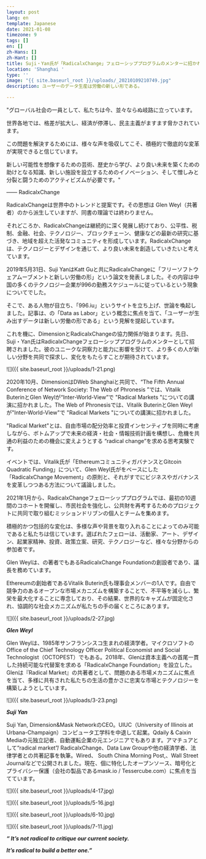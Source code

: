 ```yaml
---
layout: post
lang: en
template: Japanese
date: 2021-01-08
timezone: 9
tags: []
en: []
zh-Hans: []
zh-Hant: []
title: Suji・Yan氏が「RadicalxChange」フェローシッププログラムのメンターに招かれました
location: 'Shanghai '
type: ''
image: "{{ site.baseurl_root }}/uploads/_20210109210749.jpg"
description: ユーザーのデータ生産は労働の新しい形である。

---
```

"グローバル社会の一員として、私たちは今、並々ならぬ岐路に立っています。

世界各地では、格差が拡大し、経済が停滞し、民主主義がますます脅かされています。

この問題を解決するためには、様々な声を吸収してこそ、積極的で徹底的な変革が実現できると信じています。

新しい可能性を想像するための芸術、歴史から学び、より良い未来を築くための助けとなる知識、新しい施設を設立するためのイノベーション、そして憎しみと分裂と闘うためのアクティビズムが必要です。"

—— RadicalxChange

RadicalxChangeは世界中のトレンドと提案です。その思想は Glen Weyl（共著者）の<Radical Markets>から派生していますが、同書の理論では終わりません。

それどころか、RadicalxChangeは継続的に深く発展し続けており、公平性、税制、金融、社会、テクノロジー、ブロックチェーン、健康などの最新の研究に基づき、地域を超えた活発なコミュニティを形成しています。RadicalxChangeは、テクノロジーとデザインを通じて、より良い未来を創造していきたいと考えています。

2019年5月31日、Suji YanはKatt Guと共にRadicalxChangeに「フリーソフトウェアムーブメントと新しい労働の形」という論文を発表しました。その内容は中国の多くのテクノロジー企業が996の勤務スケジュールに従っているという現象についてでした。

そこで、ある人物が目立ち、「996.iu」というサイトを立ち上げ、世論を喚起しました。記事は、<Radical Markets>の「Data as Labor」という概念に焦点を当て、「ユーザーが生み出すデータは新しい労働の形である」という見解を提起しています。

これを機に、DimensionとRadicalxChangeの協力関係が始まります。先日、Suji・Yan氏はRadicalxChangeフェローシッププログラムのメンターとして招聘されました。彼のユニークな洞察力と能力に影響を受けて、より多くの人が新しい分野を共同で探求し、変化をもたらすことが期待されています。

![]({{ site.baseurl_root }}/uploads/1-21.png)

2020年10月、DimensionはDWeb Shanghaiと共同で、“The Fifth Annual Conference of Network Society: The Web of Phronesis ‍”では、Vitalik ButerinとGlen Weylが“Inter-World-View”で "Radical Markets "についての講演に招かれました。The Web of Phronesisでは、Vitalik ButerinとGlen Weylが"Inter-World-View"で "Radical Markets "についての講演に招かれました。

"Radical Market"とは、自由市場の配分効率と投資インセンティブを同時に考慮しながら、ボトムアップで未来の経済・社会・情報技術計画を構想し、危機を共通の利益のための機会に変えようとする “radical change”を求める思考実験です。

イベントでは、Vitalik氏が「EthereumコミュニティガバナンスとGitcoin Quadratic Funding」について、Glen Weyl氏が<Radical Markets>をベースにした「RadicalxChange Movement」の原則と、それがすでにビジネスやガバナンスを変革しつつある方法について議論しました。

2021年1月から、RadicalxChangeフェローシッププログラムでは、最初の10週間のコホートを開催し、市民社会を強化し、公共財を再考するためのプロジェクトに共同で取り組むミッションドリブンの個人とチームを集めます。

積極的かつ包括的な変化は、多様な声や背景を取り入れることによってのみ可能であると私たちは信じています。選ばれたフェローは、活動家、アート、デザイン、起業家精神、投資、政策立案、研究、テクノロジーなど、様々な分野からの参加者です。

Glen Weylは、<Radical Market>の著者でもあるRadicalxChange Foundationの創設者であり、議長を務めています。

Ethereumの創始者であるVitalik Buterin氏も理事会メンバーの1人です。自由で競争力のあるオープンな市場メカニズムを構築することで、不平等を減らし、繁栄を最大化することに専念しており、その結果、世界的なキャズムが固定化され、協調的な社会メカニズムが私たちの手の届くところにあります。

![]({{ site.baseurl_root }}/uploads/2-27.jpg)

**_Glen Weyl_**

Glen Weylは、1985年サンフランシスコ生まれの経済学者。マイクロソフトのOffice of the Chief Technology Officer Political Economist and Social Technologist（OCTOPEST）でもある。2018年、Glenは資本主義への首尾一貫した持続可能な代替案を求める「RadicalxChange Foundation」を設立した。Glenは『Radical Market』の共著者として、問題のある市場メカニズムに焦点を当て、多様に共有された私たちの生活の豊かさに忠実な市場とテクノロジーを構築しようとしています。

![]({{ site.baseurl_root }}/uploads/3-23.png)

**_Suji Yan_**

Suji Yan, Dimension&Mask NetworkのCEO。UIUC（University of Illinois at Urbana-Champaign）コンピュータ工学科を中退して起業。Qdaily & Caixin Mediaの元独立記者、自動運転企業の元エンジニアでもあります。アマチュアとして“radical market”/ RadicalxChange、Data Law Groupや他の経済学者、法律学者との共著記事を執筆。Wired、 South China Morning Post,、Wall Street Journalなどで公開されました。現在、個に特化したオープンソース、暗号化とプライバシー保護（会社の製品であるmask.io / Tessercube.com）に焦点を当てています。

![]({{ site.baseurl_root }}/uploads/4-17.jpg)

![]({{ site.baseurl_root }}/uploads/5-16.jpg)

![]({{ site.baseurl_root }}/uploads/6-10.jpg)

![]({{ site.baseurl_root }}/uploads/7-11.jpg)

**_“ It’s not radical to critique our current society._**

**_It’s radical to build a better one.”_**